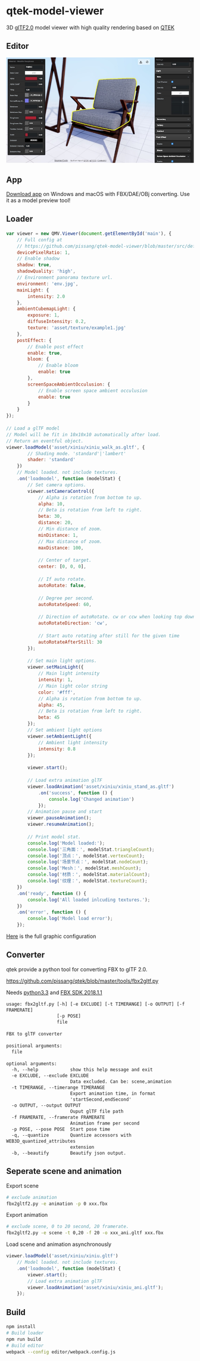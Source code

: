 # qtek-model-viewer

3D [glTF2.0](https://github.com/KhronosGroup/glTF) model viewer with high quality rendering based on [QTEK](https://github.com/pissang/qtek)

## Editor

<a href="https://pissang.github.io/qtek-model-viewer/editor/">
    <img src="./screenshots/editor.jpg" width="600px" />
</a>

## App

[Download app](https://github.com/pissang/qtek-model-viewer/releases/tag/0.1.0) on Windows and macOS with FBX/DAE/OBj converting. Use it as a model preview tool!

## Loader

```js
var viewer = new QMV.Viewer(document.getElementById('main'), {
    // Full config at
    // https://github.com/pissang/qtek-model-viewer/blob/master/src/defaultSceneConfig.js
    devicePixelRatio: 1,
    // Enable shadow
    shadow: true,
    shadowQuality: 'high',
    // Environment panorama texture url.
    environment: 'env.jpg',
    mainLight: {
        intensity: 2.0
    },
    ambientCubemapLight: {
        exposure: 1,
        diffuseIntensity: 0.2,
        texture: 'asset/texture/example1.jpg'
    },
    postEffect: {
        // Enable post effect
        enable: true,
        bloom: {
            // Enable bloom
            enable: true
        },
        screenSpaceAmbientOcculusion: {
            // Enable screen space ambient occulusion
            enable: true
        }
    }
});

// Load a glTF model
// Model will be fit in 10x10x10 automatically after load.
// Return an eventful object.
viewer.loadModel('asset/xiniu/xiniu_walk_as.gltf', {
        // Shading mode. 'standard'|'lambert'
        shader: 'standard'
    })
    // Model loaded. not include textures.
    .on('loadmodel', function (modelStat) {
        // Set camera options.
        viewer.setCameraControl({
            // Alpha is rotation from bottom to up.
            alpha: 10,
            // Beta is rotation from left to right.
            beta: 30,
            distance: 20,
            // Min distance of zoom.
            minDistance: 1,
            // Max distance of zoom.
            maxDistance: 100,

            // Center of target.
            center: [0, 0, 0],

            // If auto rotate.
            autoRotate: false,

            // Degree per second.
            autoRotateSpeed: 60,

            // Direction of autoRotate. cw or ccw when looking top down.
            autoRotateDirection: 'cw',

            // Start auto rotating after still for the given time
            autoRotateAfterStill: 30
        });

        // Set main light options.
        viewer.setMainLight({
            // Main light intensity
            intensity: 1,
            // Main light color string
            color: '#fff',
            // Alpha is rotation from bottom to up.
            alpha: 45,
            // Beta is rotation from left to right.
            beta: 45
        });
        // Set ambient light options
        viewer.setAmbientLight({
            // Ambient light intensity
            intensity: 0.8
        });

        viewer.start();

        // Load extra animation glTF
        viewer.loadAnimation('asset/xiniu/xiniu_stand_as.gltf')
            .on('success', function () {
                console.log('Changed animation')
            });
        // Animation pause and start
        viewer.pauseAnimation();
        viewer.resumeAnimation();

        // Print model stat.
        console.log('Model loaded:');
        console.log('三角面：', modelStat.triangleCount);
        console.log('顶点：', modelStat.vertexCount);
        console.log('场景节点：', modelStat.nodeCount);
        console.log('Mesh：', modelStat.meshCount);
        console.log('材质：', modelStat.materialCount);
        console.log('纹理：', modelStat.textureCount);
    })
    .on('ready', function () {
        console.log('All loaded inlcuding textures.');
    })
    .on('error', function () {
        console.log('Model load error');
    });

```

[Here](https://github.com/pissang/qtek-model-viewer/blob/master/src/defaultSceneConfig.js) is the full graphic configuration

## Converter

qtek provide a python tool for converting FBX to glTF 2.0.

https://github.com/pissang/qtek/blob/master/tools/fbx2gltf.py

Needs [python3.3](https://www.python.org/download/releases/3.3.0/) and [FBX SDK 2018.1.1](http://usa.autodesk.com/adsk/servlet/pc/item?siteID=123112&id=26416130)

```
usage: fbx2gltf.py [-h] [-e EXCLUDE] [-t TIMERANGE] [-o OUTPUT] [-f FRAMERATE]
                   [-p POSE]
                   file

FBX to glTF converter

positional arguments:
  file

optional arguments:
  -h, --help            show this help message and exit
  -e EXCLUDE, --exclude EXCLUDE
                        Data excluded. Can be: scene,animation
  -t TIMERANGE, --timerange TIMERANGE
                        Export animation time, in format
                        'startSecond,endSecond'
  -o OUTPUT, --output OUTPUT
                        Ouput glTF file path
  -f FRAMERATE, --framerate FRAMERATE
                        Animation frame per second
  -p POSE, --pose POSE  Start pose time
  -q, --quantize        Quantize accessors with WEB3D_quantized_attributes
                        extension
  -b, --beautify        Beautify json output.

```


## Seperate scene and animation

Export scene

```bash
# exclude animation
fbx2gltf2.py -e animation -p 0 xxx.fbx
```

Export animation

```bash
# exclude scene, 0 to 20 second, 20 framerate.
fbx2gltf2.py -e scene -t 0,20 -f 20 -o xxx_ani.gltf xxx.fbx
```

Load scene and animation asynchronously

```js
viewer.loadModel('asset/xiniu/xiniu.gltf')
    // Model loaded. not include textures.
    .on('loadmodel', function (modelStat) {
        viewer.start();
        // Load extra animation glTF
        viewer.loadAnimation('asset/xiniu/xiniu_ani.gltf');
    });
```

## Build

```bash
npm install
# Build loader
npm run build
# Build editor
webpack --config editor/webpack.config.js
```